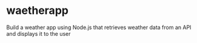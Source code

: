 # waetherapp
 Build a weather app using Node.js that retrieves weather data from an API and displays it to the user
